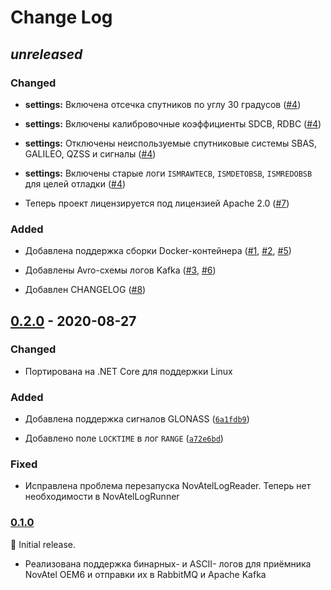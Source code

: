 # Change Log

## _unreleased_

### Changed

- **settings:** Включена отсечка спутников по углу 30 градусов
  ([#4](https://github.com/mixayloff-dimaaylov/NovAtelLogReader/pull/4))

- **settings:** Включены калибровочные коэффициенты SDCB, RDBC
  ([#4](https://github.com/mixayloff-dimaaylov/NovAtelLogReader/pull/4))

- **settings:** Отключены неиспользуемые спутниковые системы SBAS, GALILEO, QZSS
  и сигналы
  ([#4](https://github.com/mixayloff-dimaaylov/NovAtelLogReader/pull/4))

- **settings:** Включены старые логи `ISMRAWTECB`, `ISMDETOBSB`, `ISMREDOBSB`
  для целей отладки
  ([#4](https://github.com/mixayloff-dimaaylov/NovAtelLogReader/pull/4))

- Теперь проект лицензируется под лицензией Apache 2.0
  ([#7](https://github.com/mixayloff-dimaaylov/NovAtelLogReader/pull/7))

### Added

- Добавлена поддержка сборки Docker-контейнера
  ([#1](https://github.com/mixayloff-dimaaylov/NovAtelLogReader/pull/1),
  [#2](https://github.com/mixayloff-dimaaylov/NovAtelLogReader/pull/2),
  [#5](https://github.com/mixayloff-dimaaylov/NovAtelLogReader/pull/5))

- Добавлены Avro-схемы логов Kafka
  ([#3](https://github.com/mixayloff-dimaaylov/NovAtelLogReader/pull/3),
  [#6](https://github.com/mixayloff-dimaaylov/NovAtelLogReader/pull/6))

- Добавлен CHANGELOG
  ([#8](https://github.com/mixayloff-dimaaylov/NovAtelLogReader/pull/8))

## [0.2.0] - 2020-08-27

### Changed

- Портирована на .NET Core для поддержки Linux

### Added

- Добавлена поддержка сигналов GLONASS
  ([`6a1fdb9`](https://github.com/mixayloff-dimaaylov/NovAtelLogReader/commit/6a1fdb9))

- Добавлено поле `LOCKTIME` в лог `RANGE`
  ([`a72e6bd`](https://github.com/mixayloff-dimaaylov/NovAtelLogReader/commit/a72e6bd))

### Fixed

- Исправлена проблема перезапуска NovAtelLogReader. Теперь нет необходимости в
  NovAtelLogRunner

### [0.1.0]

:seedling: Initial release.

- Реализована поддержка бинарных- и ASCII- логов для приёмника NovAtel OEM6 и
  отправки их в RabbitMQ и Apache Kafka

[0.2.0]: https://github.com/mixayloff-dimaaylov/NovAtelLogReader/releases/tag/0.2.0
[0.1.0]: https://github.com/mixayloff-dimaaylov/NovAtelLogReader/releases/tag/0.1.0
